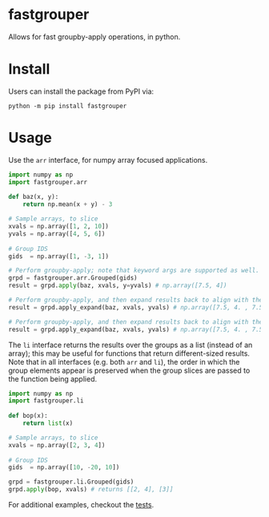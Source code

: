 [![<sjoshistrats>](https://circleci.com/gh/sjoshistrats/fastgrouper.svg?style=shield)](https://app.circleci.com/pipelines/github/sjoshistrats/fastgrouper?branch=master)

# fastgrouper
Allows for fast groupby-apply operations, in python.
  
# Install
  
Users can install the package from PyPI via:
  
```shell
python -m pip install fastgrouper
```

# Usage

Use the `arr` interface, for numpy array focused applications.

```python
import numpy as np
import fastgrouper.arr
  
def baz(x, y):
    return np.mean(x + y) - 3

# Sample arrays, to slice
xvals = np.array([1, 2, 10])
yvals = np.array([4, 5, 6])
  
# Group IDS
gids  = np.array([1, -3, 1])

# Perform groupby-apply; note that keyword args are supported as well.
grpd = fastgrouper.arr.Grouped(gids)
result = grpd.apply(baz, xvals, y=yvals) # np.array([7.5, 4])

# Perform groupby-apply, and then expand results back to align with the gids provided.
result = grpd.apply_expand(baz, xvals, yvals) # np.array([7.5, 4. , 7.5])

# Perform groupby-apply, and then expand results back to align with the gids provided.
result = grpd.apply_expand(baz, xvals, yvals) # np.array([7.5, 4. , 7.5])
```

The `li` interface returns the results over the groups as a list (instead of an array); this may be useful for functions that return different-sized results. Note that in all interfaces (e.g. both `arr` and `li`), the order in which the group elements appear is preserved when the group slices are passed to the function being applied.

  
```python
import numpy as np
import fastgrouper.li
  
def bop(x):
    return list(x)

# Sample arrays, to slice
xvals = np.array([2, 3, 4])
  
# Group IDS
gids  = np.array([10, -20, 10])

grpd = fastgrouper.li.Grouped(gids)
grpd.apply(bop, xvals) # returns [[2, 4], [3]]
```
  
For additional examples, checkout the [tests](./python/fastgrouper/test).
